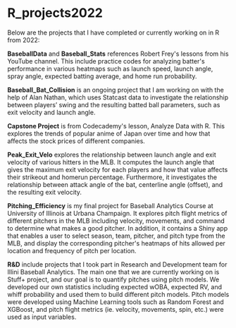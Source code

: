 # R_projects2022

Below are the projects that I have completed or currently working on in R from 2022:

**BaseballData** and **Baseball_Stats** references Robert Frey's lessons from his YouTube channel. This include practice codes for analyzing batter's performance in various heatmaps such as launch speed, launch angle, spray angle, expected batting average, and home run probability.

**Baseball_Bat_Collision** is an ongoing project that I am working on with the help of Alan Nathan, which uses Statcast data to investigate the relationship between players’ swing and the resulting batted ball parameters, such as exit velocity and launch angle.

**Capstone Project** is from Codecademy's lesson, Analyze Data with R. This explores the trends of popular anime of Japan over time and how that affects the stock prices of different companies.

**Peak_Exit_Velo** explores the relationship between launch angle and exit velocity of various hitters in the MLB. It computes the launch angle that gives the maximum exit velocity for each players and how that value affects their strikeout and homerun percentage. Furthermore, it investigates the relationship between attack angle of the bat, centerline angle (offset), and the resulting exit velocity.

**Pitching_Efficiency** is my final project for Baseball Analytics Course at University of Illinois at Urbana Champaign. It explores pitch flight metrics of different pitchers in the MLB including velocity, movements, and command to determine what makes a good pitcher. In addition, it contains a Shiny app that enables a user to select season, team, pitcher, and pitch type from the MLB, and display the corresponding pitcher's heatmaps of hits allowed per location and frequency of pitch per location. 

**R&D** include projects that I took part in Research and Development team for Illini Baseball Analytics. The main one that we are currently working on is Stuff+ project, and our goal is to quantify pitches using pitch models. We developed our own statistics including expected wOBA, expected RV, and whiff probability and used them to build different pitch models. Pitch models were developed using Machine Learning tools such as Random Forest and XGBoost, and pitch flight metrics (ie. velocity, movements, spin, etc.) were used as input variables.  






